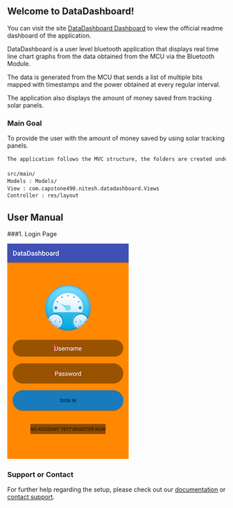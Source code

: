 ## Welcome to DataDashboard!

You can visit the site [DataDashboard Dashboard](https://nitesh2104.github.io/DataDashboard//) to view the official readme dashboard of the application.

DataDashboard is a user level bluetooth application that displays real time line chart graphs from the data obtained from the MCU via the Bluetooth Module.

The data is generated from the MCU that sends a list of multiple bits mapped with timestamps and the power obtained  at every regular interval.

The application also displays the amount of money saved from tracking solar panels.


### Main Goal 

To provide the user with the amount of money saved by using solar tracking panels.


```markdown
The application follows the MVC structure, the folders are created under src/ directory

src/main/
Models : Models/
View : com.capstone490.nitesh.datadashboard.Views
Controller : res/layout

```

## User Manual
###1. Login Page

![Login](https://github.com/nitesh2104/DataDashboard/blob/master/Screenshots-DataDashboard/Login.png)

### Support or Contact

For further help regarding the setup, please check out our [documentation](https://github.com/nitesh2104/DataDashboard/tree/master/Documentation) or [contact support](nitesharora21@gmail.com).
